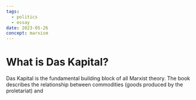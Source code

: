 ```yaml
---
tags:
  - politics
  - essay
date: 2023-05-26
concept: marxism
---
```


# What is Das Kapital?

Das Kapital is the fundamental building block of all Marxist theory. The book describes the relationship between commodities (goods produced by the proletariat) and
